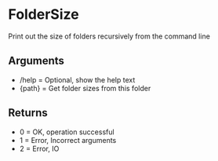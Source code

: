 # FolderSize

Print out the size of folders recursively from the command line

## Arguments

- /help = Optional, show the help text
- {path} = Get folder sizes from this folder

## Returns

- 0 = OK, operation successful
- 1 = Error, Incorrect arguments
- 2 = Error, IO
